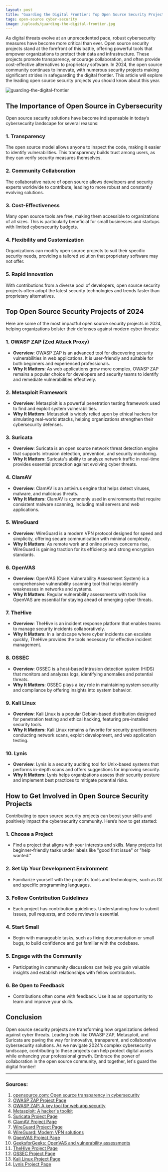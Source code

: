 ```yaml
---
layout: post
title: "Guarding the Digital Frontier: Top Open Source Security Projects of 2024"
tags: open-source cyber-security
image: /uploads/guarding-the-digital-frontier.jpg
---
```

As digital threats evolve at an unprecedented pace, robust cybersecurity measures have become more critical than ever. Open source security projects stand at the forefront of this battle, offering powerful tools that empower organizations to protect their data and infrastructure. These projects promote transparency, encourage collaboration, and often provide cost-effective alternatives to proprietary software. In 2024, the open source community continues to innovate, with numerous security projects making significant strides in safeguarding the digital frontier. This article will explore the leading open source security projects you should know about this year.

![guarding-the-digital-frontier](/uploads/guarding-the-digital-frontier.jpg)

## The Importance of Open Source in Cybersecurity

Open source security solutions have become indispensable in today’s cybersecurity landscape for several reasons:

### 1. **Transparency**
The open source model allows anyone to inspect the code, making it easier to identify vulnerabilities. This transparency builds trust among users, as they can verify security measures themselves.

### 2. **Community Collaboration**
The collaborative nature of open source allows developers and security experts worldwide to contribute, leading to more robust and constantly evolving solutions.

### 3. **Cost-Effectiveness**
Many open source tools are free, making them accessible to organizations of all sizes. This is particularly beneficial for small businesses and startups with limited cybersecurity budgets.

### 4. **Flexibility and Customization**
Organizations can modify open source projects to suit their specific security needs, providing a tailored solution that proprietary software may not offer.

### 5. **Rapid Innovation**
With contributions from a diverse pool of developers, open source security projects often adopt the latest security technologies and trends faster than proprietary alternatives.

## Top Open Source Security Projects of 2024

Here are some of the most impactful open source security projects in 2024, helping organizations bolster their defenses against modern cyber threats:

### 1. **OWASP ZAP (Zed Attack Proxy)**
   - **Overview**: OWASP ZAP is an advanced tool for discovering security vulnerabilities in web applications. It is user-friendly and suitable for both beginners and experienced professionals.
   - **Why It Matters**: As web applications grow more complex, OWASP ZAP remains a popular choice for developers and security teams to identify and remediate vulnerabilities effectively.

### 2. **Metasploit Framework**
   - **Overview**: Metasploit is a powerful penetration testing framework used to find and exploit system vulnerabilities.
   - **Why It Matters**: Metasploit is widely relied upon by ethical hackers for simulating real-world attacks, helping organizations strengthen their cybersecurity defenses.

### 3. **Suricata**
   - **Overview**: Suricata is an open source network threat detection engine that supports intrusion detection, prevention, and security monitoring.
   - **Why It Matters**: Suricata's ability to analyze network traffic in real-time provides essential protection against evolving cyber threats.

### 4. **ClamAV**
   - **Overview**: ClamAV is an antivirus engine that helps detect viruses, malware, and malicious threats.
   - **Why It Matters**: ClamAV is commonly used in environments that require consistent malware scanning, including mail servers and web applications.

### 5. **WireGuard**
   - **Overview**: WireGuard is a modern VPN protocol designed for speed and simplicity, offering secure communication with minimal complexity.
   - **Why It Matters**: As remote work and online privacy concerns rise, WireGuard is gaining traction for its efficiency and strong encryption standards.

### 6. **OpenVAS**
   - **Overview**: OpenVAS (Open Vulnerability Assessment System) is a comprehensive vulnerability scanning tool that helps identify weaknesses in networks and systems.
   - **Why It Matters**: Regular vulnerability assessments with tools like OpenVAS are essential for staying ahead of emerging cyber threats.

### 7. **TheHive**
   - **Overview**: TheHive is an incident response platform that enables teams to manage security incidents collaboratively.
   - **Why It Matters**: In a landscape where cyber incidents can escalate quickly, TheHive provides the tools necessary for effective incident management.

### 8. **OSSEC**
   - **Overview**: OSSEC is a host-based intrusion detection system (HIDS) that monitors and analyzes logs, identifying anomalies and potential threats.
   - **Why It Matters**: OSSEC plays a key role in maintaining system security and compliance by offering insights into system behavior.

### 9. **Kali Linux**
   - **Overview**: Kali Linux is a popular Debian-based distribution designed for penetration testing and ethical hacking, featuring pre-installed security tools.
   - **Why It Matters**: Kali Linux remains a favorite for security practitioners conducting network scans, exploit development, and web application testing.

### 10. **Lynis**
   - **Overview**: Lynis is a security auditing tool for Unix-based systems that performs in-depth scans and offers suggestions for improving security.
   - **Why It Matters**: Lynis helps organizations assess their security posture and implement best practices to mitigate potential risks.

## How to Get Involved in Open Source Security Projects

Contributing to open source security projects can boost your skills and positively impact the cybersecurity community. Here’s how to get started:

### 1. **Choose a Project**
   - Find a project that aligns with your interests and skills. Many projects list beginner-friendly tasks under labels like "good first issue" or "help wanted."

### 2. **Set Up Your Development Environment**
   - Familiarize yourself with the project’s tools and technologies, such as Git and specific programming languages.

### 3. **Follow Contribution Guidelines**
   - Each project has contribution guidelines. Understanding how to submit issues, pull requests, and code reviews is essential.

### 4. **Start Small**
   - Begin with manageable tasks, such as fixing documentation or small bugs, to build confidence and get familiar with the codebase.

### 5. **Engage with the Community**
   - Participating in community discussions can help you gain valuable insights and establish relationships with fellow contributors.

### 6. **Be Open to Feedback**
   - Contributions often come with feedback. Use it as an opportunity to learn and improve your skills.

## Conclusion

Open source security projects are transforming how organizations defend against cyber threats. Leading tools like OWASP ZAP, Metasploit, and Suricata are paving the way for innovative, transparent, and collaborative cybersecurity solutions. As we navigate 2024’s complex cybersecurity landscape, contributing to these projects can help protect digital assets while enhancing your professional growth. Embrace the power of collaboration in the open source community, and together, let's guard the digital frontier!

---

### Sources:
1. [opensource.com: Open source transparency in cybersecurity](https://opensource.com/article/21/2/open-source-security)
7. [OWASP ZAP Project Page](https://www.zaproxy.org/getting-started/)
8. [OWASP ZAP: A key tool for web app security](https://portswigger.net/daily-swig/owasp-security-projects-showcased-at-all-day-devops-conference)
9. [Metasploit: A hacker's toolkit](https://www.metasploit.com/)
11. [Suricata Project Page](https://suricata.io/)
13. [ClamAV Project Page](https://www.clamav.net/)
15. [WireGuard Project Page](https://www.wireguard.com/)
16. [WireGuard: Modern VPN solutions](https://www.cybersecurity-insiders.com/zcaler-threatlabz-2024-vpn-risk-report/)
17. [OpenVAS Project Page](https://www.openvas.org/)
18. [GeeksforGeeks: OpenVAS and vulnerability assessments](https://www.geeksforgeeks.org/security-assessment-openvas/)
19. [TheHive Project Page](https://strangebee.com/thehive/)
20. [OSSEC Project Page](https://www.ossec.net/)
21. [Kali Linux Project Page](https://www.kali.org/)
22. [Lynis Project Page](https://cisofy.com/lynis/)
